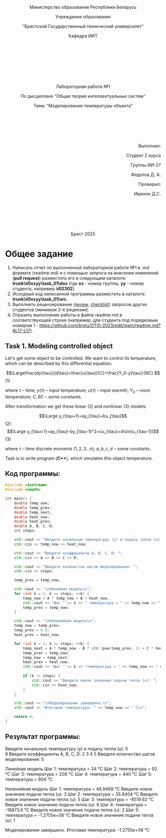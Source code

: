 <p align="center"> Министерство образования Республики Беларусь</p>
<p align="center">Учреждение образования</p>
<p align="center">“Брестский Государственный технический университет”</p>
<p align="center">Кафедра ИИТ</p>
<br><br><br><br><br><br><br>
<p align="center">Лабораторная работа №1</p>
<p align="center">По дисциплине “Общая теория интеллектуальных систем”</p>
<p align="center">Тема: “Моделирования температуры объекта”</p>
<br><br><br><br><br>
<p align="right">Выполнил:</p>
<p align="right">Студент 2 курса</p>
<p align="right">Группы ИИ-27</p>
<p align="right">Федотов Д. А.</p>
<p align="right">Проверил:</p>
<p align="right">Иванюк Д.С.</p>
<br><br><br><br><br>
<p align="center">Брест 2025</p>

# Общее задание #
1. Написать отчет по выполненной лабораторной работе №1 в .md формате (readme.md) и с помощью запроса на внесение изменений (**pull request**) разместить его в следующем каталоге: **trunk\ii0xxyy\task_01\doc** (где **xx** - номер группы, **yy** - номер студента, например **ii02302**).
2. Исходный код написанной программы разместить в каталоге: **trunk\ii0xxyy\task_01\src**.
3. Выполнить рецензирование ([review](https://linearb.io/blog/code-review-on-github), [checklist](https://linearb.io/blog/code-review-checklist)) запросов других студентов (минимум 2-е рецензии).
4. Отразить выполнение работы в файле readme.md в соответствующей строке (например, для студента под порядковым номером 1 - https://github.com/brstu/OTIS-2023/edit/main/readme.md?#L17-L17).

## Task 1. Modeling controlled object ##
Let's get some object to be controlled. We want to control its temperature, which can be described by this differential equation:

$$\Large\frac{dy(\tau)}{d\tau}=\frac{u(\tau)}{C}+\frac{Y_0-y(\tau)}{RC} $$ (1)

where $\tau$ – time; $y(\tau)$ – input temperature; $u(\tau)$ – input warmth; $Y_0$ – room temperature; $C,RC$ – some constants.

After transformation we get these linear (2) and nonlinear (3) models:


$$\Large y_{\tau+1}=ay_{\tau}+bu_{\tau}$$ (2)
$$\Large y_{\tau+1}=ay_{\tau}-by_{\tau-1}^2+cu_{\tau}+d\sin(u_{\tau-1})$$ (3)

where $\tau$ – time discrete moments ($1,2,3{\dots}n$); $a,b,c,d$ – some constants.

Task is to write program (**С++**), which simulates this object temperature.


## Код программы:
```C++
#include <iostream>
#include <cmath>

int main() {
    double temp_now;
    double temp_prev;
    double temp_next;
    double heat_now;
    double heat_prev;
    double A, B, C, D;
    int steps;

    std::cout << "Введите начальную температуру (y) и подачу тепла (u): ";
    std::cin >> temp_now >> heat_now;

    std::cout << "Введите коэффициенты A, B, C, D: ";
    std::cin >> A >> B >> C >> D;

    std::cout << "Введите количество шагов моделирования: ";
    std::cin >> steps;

    temp_prev = temp_now;

    std::cout << "\nЛинейная модель\n";
    for (int k = 1; k <= steps; ++k) {
        temp_now = A * temp_now + B * heat_now;
        std::cout << "Шаг " << k << " температура = " << temp_now << " C\n";
        temp_prev = temp_now;
    }

    std::cout << "\nНелинейная модель\n";
    temp_now = temp_prev;
    temp_prev = 0.0;
    heat_prev = heat_now;

    for (int k = 1; k <= steps; ++k) {
        temp_next = A * temp_now - B * std::pow(temp_prev, 2) + C * heat_now + D * std::sin(heat_prev);
        temp_prev = temp_now;
        temp_now = temp_next;
        heat_prev = heat_now;
        std::cout << "Шаг " << k << "температура = " << temp_now << " C\n";
        
        if (k != steps) {
            std::cout << "Введите новое значение подачи тепла (u): ";
            std::cin >> heat_now;
        }
    }

    std::cout << "\nМоделирование завершено.\n";
    std::cout << "Итоговая температура: " << temp_now << " C\n";

    return 0;
}


```

## Результат программы:

Введите начальную температуру (y) и подачу тепла (u): 5  
8
Введите коэффициенты A, B, C, D: 2
3
4
5
Введите количество шагов моделирования: 5

Линейная модель
Шаг 1: температура = 34 °C
Шаг 2: температура = 92 °C
Шаг 3: температура = 208 °C
Шаг 4: температура = 440 °C
Шаг 5: температура = 904 °C

Нелинейная модель
Шаг 1: температура = 46.9468 °C
Введите новое значение подачи тепла (u): 3
Шаг 2: температура = 35.8404 °C
Введите новое значение подачи тепла (u): 5
Шаг 3: температура = -6519.62 °C
Введите новое значение подачи тепла (u): 6
Шаг 4: температура = -16873.6 °C
Введите новое значение подачи тепла (u): 2
Шаг 5: температура = -1.2755e+08 °C
Введите новое значение подачи тепла (u): 1

Моделирование завершено.
Итоговая температура: -1.2755e+08 °C